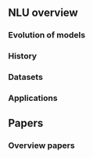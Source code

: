 ## NLU overview

### Evolution of models



### History



### Datasets

### Applications



## Papers

### Overview papers



